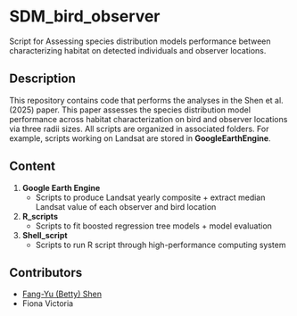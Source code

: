 # SDM_bird_observer
Script for Assessing species distribution models performance between characterizing habitat on detected individuals and observer locations.
## Description
This repository contains code that performs the analyses in the Shen et al. (2025) paper. This paper assesses the species distribution model performance across habitat characterization on bird and observer locations via three radii sizes. All scripts are organized in associated folders. For example, scripts working on Landsat are stored in **GoogleEarthEngine**. 
## Content
1. **Google Earth Engine**
   - Scripts to produce Landsat yearly composite + extract median Landsat value of each observer and bird location
2. **R_scripts**
   - Scripts to fit boosted regression tree models + model evaluation
3. **Shell_script**
   - Scripts to run R script through high-performance computing system
## Contributors
* [Fang-Yu (Betty) Shen](https://bettyshen.org/)
* Fiona Victoria
